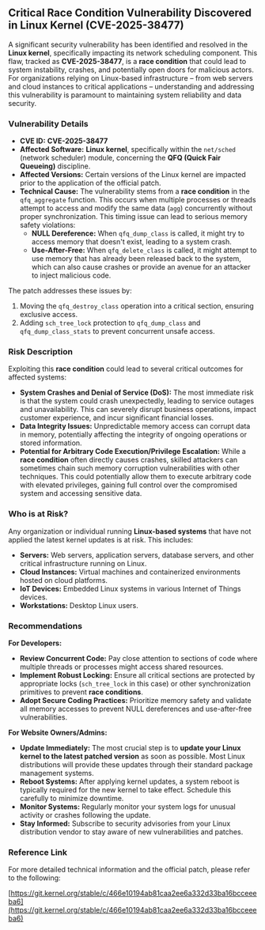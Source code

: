 ## Critical Race Condition Vulnerability Discovered in Linux Kernel (**CVE-2025-38477**)

A significant security vulnerability has been identified and resolved in the **Linux kernel**, specifically impacting its network scheduling component. This flaw, tracked as **CVE-2025-38477**, is a **race condition** that could lead to system instability, crashes, and potentially open doors for malicious actors. For organizations relying on Linux-based infrastructure – from web servers and cloud instances to critical applications – understanding and addressing this vulnerability is paramount to maintaining system reliability and data security.

### Vulnerability Details

*   **CVE ID:** **CVE-2025-38477**
*   **Affected Software:** **Linux kernel**, specifically within the `net/sched` (network scheduler) module, concerning the **QFQ (Quick Fair Queueing)** discipline.
*   **Affected Versions:** Certain versions of the Linux kernel are impacted prior to the application of the official patch.
*   **Technical Cause:** The vulnerability stems from a **race condition** in the `qfq_aggregate` function. This occurs when multiple processes or threads attempt to access and modify the same data (`agg`) concurrently without proper synchronization. This timing issue can lead to serious memory safety violations:
    *   **NULL Dereference:** When `qfq_dump_class` is called, it might try to access memory that doesn't exist, leading to a system crash.
    *   **Use-After-Free:** When `qfq_delete_class` is called, it might attempt to use memory that has already been released back to the system, which can also cause crashes or provide an avenue for an attacker to inject malicious code.

The patch addresses these issues by:
1.  Moving the `qfq_destroy_class` operation into a critical section, ensuring exclusive access.
2.  Adding `sch_tree_lock` protection to `qfq_dump_class` and `qfq_dump_class_stats` to prevent concurrent unsafe access.

### Risk Description

Exploiting this **race condition** could lead to several critical outcomes for affected systems:

*   **System Crashes and Denial of Service (DoS):** The most immediate risk is that the system could crash unexpectedly, leading to service outages and unavailability. This can severely disrupt business operations, impact customer experience, and incur significant financial losses.
*   **Data Integrity Issues:** Unpredictable memory access can corrupt data in memory, potentially affecting the integrity of ongoing operations or stored information.
*   **Potential for Arbitrary Code Execution/Privilege Escalation:** While a **race condition** often directly causes crashes, skilled attackers can sometimes chain such memory corruption vulnerabilities with other techniques. This could potentially allow them to execute arbitrary code with elevated privileges, gaining full control over the compromised system and accessing sensitive data.

### Who is at Risk?

Any organization or individual running **Linux-based systems** that have not applied the latest kernel updates is at risk. This includes:

*   **Servers:** Web servers, application servers, database servers, and other critical infrastructure running on Linux.
*   **Cloud Instances:** Virtual machines and containerized environments hosted on cloud platforms.
*   **IoT Devices:** Embedded Linux systems in various Internet of Things devices.
*   **Workstations:** Desktop Linux users.

### Recommendations

**For Developers:**
*   **Review Concurrent Code:** Pay close attention to sections of code where multiple threads or processes might access shared resources.
*   **Implement Robust Locking:** Ensure all critical sections are protected by appropriate locks (`sch_tree_lock` in this case) or other synchronization primitives to prevent **race conditions**.
*   **Adopt Secure Coding Practices:** Prioritize memory safety and validate all memory accesses to prevent NULL dereferences and use-after-free vulnerabilities.

**For Website Owners/Admins:**
*   **Update Immediately:** The most crucial step is to **update your Linux kernel to the latest patched version** as soon as possible. Most Linux distributions will provide these updates through their standard package management systems.
*   **Reboot Systems:** After applying kernel updates, a system reboot is typically required for the new kernel to take effect. Schedule this carefully to minimize downtime.
*   **Monitor Systems:** Regularly monitor your system logs for unusual activity or crashes following the update.
*   **Stay Informed:** Subscribe to security advisories from your Linux distribution vendor to stay aware of new vulnerabilities and patches.

### Reference Link

For more detailed technical information and the official patch, please refer to the following:

[https://git.kernel.org/stable/c/466e10194ab81caa2ee6a332d33ba16bcceeeba6](https://git.kernel.org/stable/c/466e10194ab81caa2ee6a332d33ba16bcceeeba6)